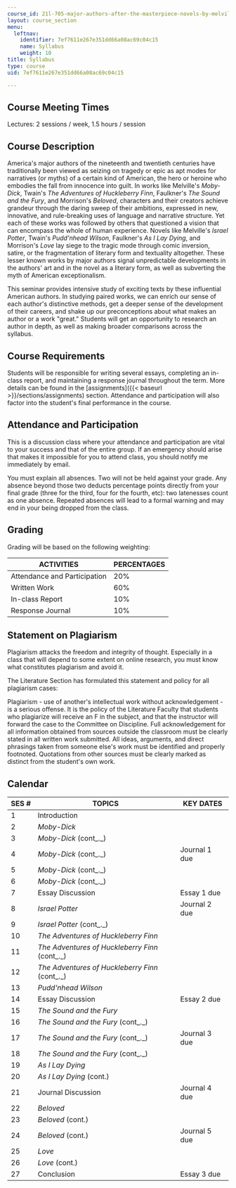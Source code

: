 ```yaml
---
course_id: 21l-705-major-authors-after-the-masterpiece-novels-by-melville-twain-faulkner-and-morrison-fall-2006
layout: course_section
menu:
  leftnav:
    identifier: 7ef7611e267e351dd66a08ac69c04c15
    name: Syllabus
    weight: 10
title: Syllabus
type: course
uid: 7ef7611e267e351dd66a08ac69c04c15

---
```


Course Meeting Times
--------------------

Lectures: 2 sessions / week, 1.5 hours / session

Course Description
------------------

America's major authors of the nineteenth and twentieth centuries have traditionally been viewed as seizing on tragedy or epic as apt modes for narratives (or myths) of a certain kind of American, the hero or heroine who embodies the fall from innocence into guilt. In works like Melville's _Moby-Dick_, Twain's _The Adventures of Huckleberry Finn_, Faulkner's _The Sound and the Fury_, and Morrison's _Beloved_, characters and their creators achieve grandeur through the daring sweep of their ambitions, expressed in new, innovative, and rule-breaking uses of language and narrative structure. Yet each of these works was followed by others that questioned a vision that can encompass the whole of human experience. Novels like Melville's _Israel Potter_, Twain's _Pudd'nhead Wilson_, Faulkner's _As I Lay Dying_, and Morrison's _Love_ lay siege to the tragic mode through comic inversion, satire, or the fragmentation of literary form and textuality altogether. These lesser known works by major authors signal unpredictable developments in the authors' art and in the novel as a literary form, as well as subverting the myth of American exceptionalism.

This seminar provides intensive study of exciting texts by these influential American authors. In studying paired works, we can enrich our sense of each author's distinctive methods, get a deeper sense of the development of their careers, and shake up our preconceptions about what makes an author or a work "great." Students will get an opportunity to research an author in depth, as well as making broader comparisons across the syllabus.

Course Requirements
-------------------

Students will be responsible for writing several essays, completing an in-class report, and maintaining a response journal throughout the term. More details can be found in the [assignments]({{< baseurl >}}/sections/assignments) section. Attendance and participation will also factor into the student's final performance in the course.

Attendance and Participation
----------------------------

This is a discussion class where your attendance and participation are vital to your success and that of the entire group. If an emergency should arise that makes it impossible for you to attend class, you should notify me immediately by email.

You must explain all absences. Two will not be held against your grade. Any absence beyond those two deducts percentage points directly from your final grade (three for the third, four for the fourth, etc): two latenesses count as one absence. Repeated absences will lead to a formal warning and may end in your being dropped from the class.

Grading
-------

Grading will be based on the following weighting:

| ACTIVITIES | PERCENTAGES |
| --- | --- |
| Attendance and Participation | 20% |
| Written Work | 60% |
| In-class Report | 10% |
| Response Journal | 10% 

Statement on Plagiarism
-----------------------

Plagiarism attacks the freedom and integrity of thought. Especially in a class that will depend to some extent on online research, you must know what constitutes plagiarism and avoid it.

The Literature Section has formulated this statement and policy for all plagiarism cases:

Plagiarism - use of another's intellectual work without acknowledgement - is a serious offense. It is the policy of the Literature Faculty that students who plagiarize will receive an F in the subject, and that the instructor will forward the case to the Committee on Discipline. Full acknowledgement for all information obtained from sources outside the classroom must be clearly stated in all written work submitted. All ideas, arguments, and direct phrasings taken from someone else's work must be identified and properly footnoted. Quotations from other sources must be clearly marked as distinct from the student's own work.

Calendar
--------

| SES # | TOPICS | KEY DATES |
| --- | --- | --- |
| 1 | Introduction | &nbsp; |
| 2 | _Moby-Dick_ | &nbsp; |
| 3 | _Moby-Dick_ (cont_._) | &nbsp; |
| 4 | _Moby-Dick_ (cont_._) | Journal 1 due |
| 5 | _Moby-Dick_ (cont_._) | &nbsp; |
| 6 | _Moby-Dick_ (cont_._) | &nbsp; |
| 7 | Essay Discussion | Essay 1 due |
| 8 | _Israel Potter_ | Journal 2 due |
| 9 | _Israel Potter_ (cont_._) | &nbsp; |
| 10 | _The Adventures of Huckleberry Finn_ | &nbsp; |
| 11 | _The Adventures of Huckleberry Finn_ (cont_._) | &nbsp; |
| 12 | _The Adventures of Huckleberry Finn_ (cont_._) | &nbsp; |
| 13 | _Pudd'nhead Wilson_ | &nbsp; |
| 14 | Essay Discussion | Essay 2 due |
| 15 | _The Sound and the Fury_ | &nbsp; |
| 16 | _The Sound and the Fury_ (cont_._) | &nbsp; |
| 17 | _The Sound and the Fury_ (cont_._) | Journal 3 due |
| 18 | _The Sound and the Fury_ (cont_._) | &nbsp; |
| 19 | _As I Lay Dying_ | &nbsp; |
| 20 | _As I Lay Dying_ (cont.) | &nbsp; |
| 21 | Journal Discussion | Journal 4 due |
| 22 | _Beloved_ | &nbsp; |
| 23 | _Beloved_ (cont.) | &nbsp; |
| 24 | _Beloved_ (cont.) | Journal 5 due |
| 25 | _Love_ | &nbsp; |
| 26 | _Love_ (cont.) | &nbsp; |
| 27 | Conclusion | Essay 3 due